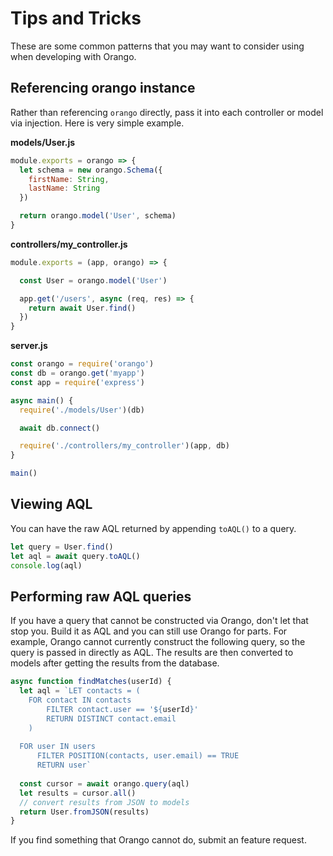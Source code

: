 # Tips and Tricks

These are some common patterns that you may want to consider using when developing
with Orango.

## Referencing orango instance

Rather than referencing `orango` directly, pass it into each controller or model
via injection. Here is very simple example.

**models/User.js**

```js
module.exports = orango => {
  let schema = new orango.Schema({
    firstName: String,
    lastName: String
  })

  return orango.model('User', schema)
}
```

**controllers/my_controller.js**

```js
module.exports = (app, orango) => {

  const User = orango.model('User')

  app.get('/users', async (req, res) => {
    return await User.find()
  })
}
```

**server.js**
```js
const orango = require('orango')
const db = orango.get('myapp')
const app = require('express')

async main() {
  require('./models/User')(db)

  await db.connect()

  require('./controllers/my_controller')(app, db)
}

main()
```

## Viewing AQL

You can have the raw AQL returned by appending `toAQL()` to a query.

```js
let query = User.find()
let aql = await query.toAQL()
console.log(aql)
```

## Performing raw AQL queries

If you have a query that cannot be constructed via Orango, don't let that stop you. Build it
as AQL and you can still use Orango for parts. For example, Orango cannot currently construct the
following query, so the query is passed in directly as AQL. The results are then converted to models
after getting the results from the database.

```js
async function findMatches(userId) {
  let aql = `LET contacts = (
    FOR contact IN contacts
        FILTER contact.user == '${userId}'
        RETURN DISTINCT contact.email
    )
      
  FOR user IN users
      FILTER POSITION(contacts, user.email) == TRUE
      RETURN user`
  
  const cursor = await orango.query(aql)
  let results = cursor.all()
  // convert results from JSON to models
  return User.fromJSON(results)
}
```

<o-tip type="👍">If you find something that Orango cannot do, submit an feature request.</o-tip>
